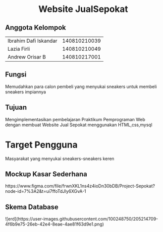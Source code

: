 <p align="center">
  <h1 align="center">
    Website JualSepokat
  </h1>  
</p>

<h2>Anggota Kelompok </h2>
<table>
<tr>
<td> Ibrahim Dafi Iskandar</td>
<td> 140810210039</td>
</tr>
<tr>
<td> Lazia Firli </td>
<td> 140810210049 </td>
</tr>
<tr>
<td> Andrew Orisar B </td>
<td> 140810217001 </td>
</tr>
</table>

<h2>Fungsi</h2>
<p> Memudahkan para calon pembeli yang menyukai sneakers untuk membeli sneakers impiannya </p>

<h2> Tujuan</h2>
<p>  Mengimplementasikan pembelajaran Praktikum Pemprograman Web dengan membuat Website Jual Sepokat menggunakan HTML,css,mysql</p>
<h1> Target Pengguna </h1>
<p> Masyarakat yang menyukai sneakers-sneakers keren </p>

<h2> Mockup Kasar Sederhana </h2>
https://www.figma.com/file/frwnXKL1ns4z4ioDn30bDB/Project-Sepokat?node-id=7%3A2&t=ui7ffoTdJly6XGvA-1

<h2> Skema Database </h2>
![erd](https://user-images.githubusercontent.com/100248750/205214709-4f6b9e75-26eb-42e4-8eae-4ae81f63d9e1.png)


